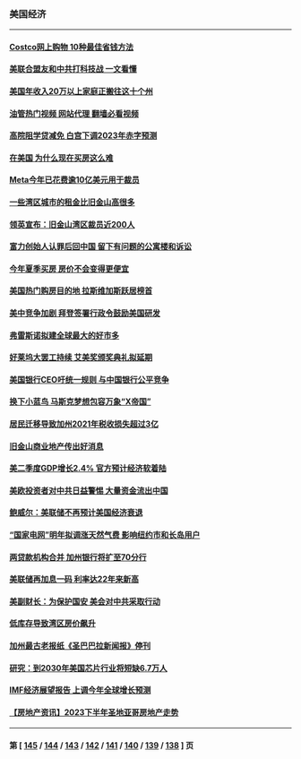 ### 美国经济
---
#### [Costco网上购物 10种最佳省钱方法](../../pages/ncid1078158/n14042320.md?07302045) 
#### [美联合盟友和中共打科技战 一文看懂](../../pages/ncid1078158/n14041956.md?07302045) 
#### [美国年收入20万以上家庭正搬往这十个州](../../pages/ncid1078158/n14044255.md?07302045) 
#### [油管热门视频 网站代理 翻墙必看视频](http://138.2.39.72:81/youtube.html?epic-marker?07302045)
#### [高院阻学贷减免 白宫下调2023年赤字预测](../../pages/ncid1078158/n14044189.md?07302045) 
#### [在美国 为什么现在买房这么难](../../pages/ncid1078158/n14043926.md?07302045) 
#### [Meta今年已花费逾10亿美元用于裁员](../../pages/ncid1078158/n14044158.md?07302045) 
#### [一些湾区城市的租金比旧金山高很多](../../pages/ncid1078158/n14044149.md?07302045) 
#### [领英宣布：旧金山湾区裁员近200人](../../pages/ncid1078158/n14044139.md?07302045) 
#### [富力创始人认罪后回中国 留下有问题的公寓楼和诉讼](../../pages/ncid1078158/n14044107.md?07302045) 
#### [今年夏季买房 房价不会变得更便宜](../../pages/ncid1078158/n14044026.md?07302045) 
#### [美国热门购房目的地 拉斯维加斯跃居榜首](../../pages/ncid1078158/n14043970.md?07302045) 
#### [美中竞争加剧 拜登签署行政令鼓励美国研发](../../pages/ncid1078158/n14043855.md?07302045) 
#### [弗雷斯诺拟建全球最大的好市多](../../pages/ncid1078158/n14043907.md?07302045) 
#### [好莱坞大罢工持续 艾美奖颁奖典礼拟延期](../../pages/ncid1078158/n14043835.md?07302045) 
#### [美国银行CEO吁统一规则 与中国银行公平竞争](../../pages/ncid1078158/n14043832.md?07302045) 
#### [换下小蓝鸟 马斯克梦想包容万象“X帝国”](../../pages/ncid1078158/n14043537.md?07302045) 
#### [居民迁移导致加州2021年税收损失超过3亿](../../pages/ncid1078158/n14043540.md?07302045) 
#### [旧金山商业地产传出好消息](../../pages/ncid1078158/n14043507.md?07302045) 
#### [美二季度GDP增长2.4% 官方预计经济软着陆](../../pages/ncid1078158/n14043177.md?07302045) 
#### [美欧投资者对中共日益警惕 大量资金流出中国](../../pages/ncid1078158/n14043141.md?07302045) 
#### [鲍威尔：美联储不再预计美国经济衰退](../../pages/ncid1078158/n14042883.md?07302045) 
#### [“国家电网”明年拟调涨天然气费 影响纽约市和长岛用户](../../pages/ncid1078158/n14042715.md?07302045) 
#### [两贷款机构合并 加州银行将扩至70分行](../../pages/ncid1078158/n14042627.md?07302045) 
#### [美联储再加息一码 利率达22年来新高](../../pages/ncid1078158/n14042485.md?07302045) 
#### [美副财长：为保护国安 美会对中共采取行动](../../pages/ncid1078158/n14042469.md?07302045) 
#### [低库存导致湾区房价飙升](../../pages/ncid1078158/n14042019.md?07302045) 
#### [加州最古老报纸《圣巴巴拉新闻报》停刊](../../pages/ncid1078158/n14041893.md?07302045) 
#### [研究：到2030年美国芯片行业将短缺6.7万人](../../pages/ncid1078158/n14041787.md?07302045) 
#### [IMF经济展望报告 上调今年全球增长预测](../../pages/ncid1078158/n14041746.md?07302045) 
#### [【房地产资讯】2023下半年圣地亚哥房地产走势](../../pages/ncid1078158/n14041339.md?07302045) 

---
#### 第 [ [145](./145.md?07302045) / [144](./144.md?07302045) / [143](./143.md?07302045) / [142](./142.md?07302045) / [141](./141.md?07302045) / [140](./140.md?07302045) / [139](./139.md?07302045) / [138](./138.md?07302045) ] 页

